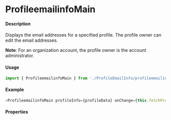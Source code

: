 # ProfileemailinfoMain

#### Description

Displays the email addresses for a specified profile. The profile owner can edit the email addresses.

**Note**: For an organization account, the profile owner is the account administrator.

#### Usage

```js
import { ProfileemailinfoMain } from './ProfileEmailInfo/profileemailinfo.main';
```

#### Example

```js
<ProfileemailinfoMain profileInfo={profileData} onChange={this.fetchProfileData} />
```

#### Properties

<!-- PROPS -->
